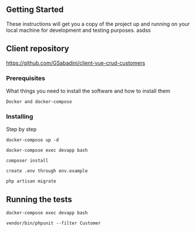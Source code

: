 ## Getting Started

These instructions will get you a copy of the project up and running on your local machine for development and testing purposes.
asdss
## Client repository

https://github.com/GSabadini/client-vue-crud-customers

### Prerequisites

What things you need to install the software and how to install them

```
Docker and docker-compose
```

### Installing

Step by step

```
docker-compose up -d
```

```
docker-compose exec devapp bash
```

```
composer install
```

```
create .env through env.example
```

```
php artisan migrate
```

## Running the tests

```
docker-compose exec devapp bash
```
```
vendor/bin/phpunit --filter Customer
```
